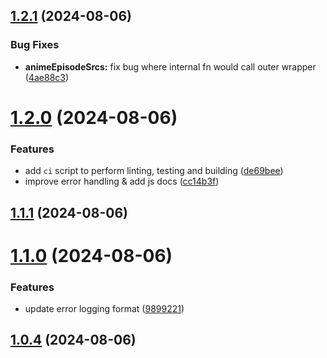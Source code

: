 ## [1.2.1](https://github.com/ghoshRitesh12/aniwatch/compare/v1.2.0...v1.2.1) (2024-08-06)


### Bug Fixes

* **animeEpisodeSrcs:** fix bug where internal fn would call outer wrapper ([4ae88c3](https://github.com/ghoshRitesh12/aniwatch/commit/4ae88c3c80ee12c9ae3912066a1533467df7624f))



# [1.2.0](https://github.com/ghoshRitesh12/aniwatch/compare/v1.1.1...v1.2.0) (2024-08-06)


### Features

* add `ci` script to perform linting, testing and building ([de69bee](https://github.com/ghoshRitesh12/aniwatch/commit/de69bee81d595bfd0ba04821c9ed67b99998511e))
* improve error handling & add js docs ([cc14b3f](https://github.com/ghoshRitesh12/aniwatch/commit/cc14b3f110417bf3c52b1554aabc2de67301e9b2))



## [1.1.1](https://github.com/ghoshRitesh12/aniwatch/compare/v1.1.0...v1.1.1) (2024-08-06)



# [1.1.0](https://github.com/ghoshRitesh12/aniwatch/compare/v1.0.4...v1.1.0) (2024-08-06)


### Features

* update error logging format ([9899221](https://github.com/ghoshRitesh12/aniwatch/commit/9899221fcacedd75d8ba2b452c6f92f0d7026eff))



## [1.0.4](https://github.com/ghoshRitesh12/aniwatch/compare/v1.0.3...v1.0.4) (2024-08-06)



